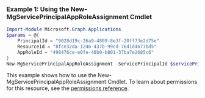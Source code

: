 ### Example 1: Using the New-MgServicePrincipalAppRoleAssignment Cmdlet
```powershell
Import-Module Microsoft.Graph.Applications
$params = @{
	PrincipalId = "9028d19c-26a9-4809-8e3f-20ff73e2d75e"
	ResourceId = "8fce32da-1246-437b-99cd-76d1d4677bd5"
	AppRoleId = "498476ce-e0fe-48b0-b801-37ba7e2685c6"
}
New-MgServicePrincipalAppRoleAssignment -ServicePrincipalId $servicePrincipalId -BodyParameter $params
```
This example shows how to use the New-MgServicePrincipalAppRoleAssignment Cmdlet.
To learn about permissions for this resource, see the [permissions reference](/graph/permissions-reference).
